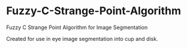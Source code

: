 # Fuzzy-C-Strange-Point-Algorithm
Fuzzy C Strange Point Algorithm for Image Segmentation

Created for use in eye image segmentation into cup and disk.
